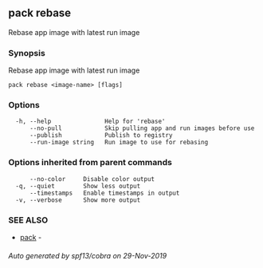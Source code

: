 ## pack rebase

Rebase app image with latest run image

### Synopsis

Rebase app image with latest run image

```
pack rebase <image-name> [flags]
```

### Options

```
  -h, --help               Help for 'rebase'
      --no-pull            Skip pulling app and run images before use
      --publish            Publish to registry
      --run-image string   Run image to use for rebasing
```

### Options inherited from parent commands

```
      --no-color     Disable color output
  -q, --quiet        Show less output
      --timestamps   Enable timestamps in output
  -v, --verbose      Show more output
```

### SEE ALSO

* [pack](pack.md)	 - 

###### Auto generated by spf13/cobra on 29-Nov-2019
